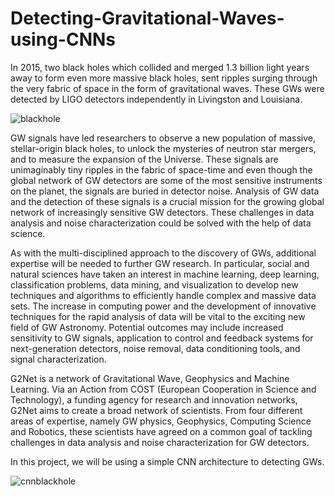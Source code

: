 # Detecting-Gravitational-Waves-using-CNNs

In 2015, two black holes which collided and merged 1.3 billion light years away to form even more massive black holes, sent ripples surging through the very fabric of space in the form of gravitational waves. These GWs were detected by LIGO detectors independently in Livingston and Louisiana.


![blackhole](https://github.com/madarshb19/Detecting-Gravitational-Waves-using-EfficientNet/assets/70708225/c1229eaf-2b5b-4802-b2d5-c090351c3b62)

GW signals have led researchers to observe a new population of massive, stellar-origin black holes, to unlock the mysteries of neutron star mergers, and to measure the expansion of the Universe. These signals are unimaginably tiny ripples in the fabric of space-time and even though the global network of GW detectors are some of the most sensitive instruments on the planet, the signals are buried in detector noise. Analysis of GW data and the detection of these signals is a crucial mission for the growing global network of increasingly sensitive GW detectors. These challenges in data analysis and noise characterization could be solved with the help of data science.

As with the multi-disciplined approach to the discovery of GWs, additional expertise will be needed to further GW research. In particular, social and natural sciences have taken an interest in machine learning, deep learning, classification problems, data mining, and visualization to develop new techniques and algorithms to efficiently handle complex and massive data sets. The increase in computing power and the development of innovative techniques for the rapid analysis of data will be vital to the exciting new field of GW Astronomy. Potential outcomes may include increased sensitivity to GW signals, application to control and feedback systems for next-generation detectors, noise removal, data conditioning tools, and signal characterization.

G2Net is a network of Gravitational Wave, Geophysics and Machine Learning. Via an Action from COST (European Cooperation in Science and Technology), a funding agency for research and innovation networks, G2Net aims to create a broad network of scientists. From four different areas of expertise, namely GW physics, Geophysics, Computing Science and Robotics, these scientists have agreed on a common goal of tackling challenges in data analysis and noise characterization for GW detectors.

In this project, we will be using a simple CNN architecture to detecting GWs.

![cnnblackhole](https://github.com/madarshb19/Detecting-Gravitational-Waves-using-EfficientNet/assets/70708225/3ec4c53a-c1e0-4607-acb7-cc1fa8bd2d2a)
